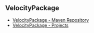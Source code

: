 ## VelocityPackage

 * [VelocityPackage - Maven Repository](https://central.velocitypackage.com)
 * [VelocityPackage - Projects](https://velocitypackage.com/projects)

